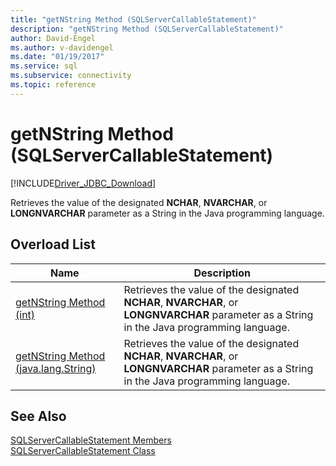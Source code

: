 ```yaml
---
title: "getNString Method (SQLServerCallableStatement)"
description: "getNString Method (SQLServerCallableStatement)"
author: David-Engel
ms.author: v-davidengel
ms.date: "01/19/2017"
ms.service: sql
ms.subservice: connectivity
ms.topic: reference
---
```

# getNString Method (SQLServerCallableStatement)
[!INCLUDE[Driver_JDBC_Download](../../../includes/driver_jdbc_download.md)]

  Retrieves the value of the designated **NCHAR**, **NVARCHAR**, or **LONGNVARCHAR** parameter as a String in the Java programming language.  
  
## Overload List  
  
|Name|Description|  
|----------|-----------------|  
|[getNString Method &#40;int&#41;](../../../connect/jdbc/reference/getnstring-method-int.md)|Retrieves the value of the designated **NCHAR**, **NVARCHAR**, or **LONGNVARCHAR** parameter as a String in the Java programming language.|  
|[getNString Method &#40;java.lang.String&#41;](../../../connect/jdbc/reference/getnstring-method-java-lang-string.md)|Retrieves the value of the designated **NCHAR**, **NVARCHAR**, or **LONGNVARCHAR** parameter as a String in the Java programming language.|  
  
## See Also  
 [SQLServerCallableStatement Members](../../../connect/jdbc/reference/sqlservercallablestatement-members.md)   
 [SQLServerCallableStatement Class](../../../connect/jdbc/reference/sqlservercallablestatement-class.md)  
  
  
